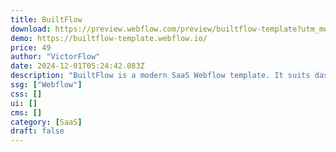 ```yaml
---
title: BuiltFlow
download: https://preview.webflow.com/preview/builtflow-template?utm_medium=preview_link&utm_source=dashboard&utm_content=builtflow-template&preview=aa7bf929de34714d0f1a74db479c358e&workflow=preview
demo: https://builtflow-template.webflow.io/
price: 49
author: "VictorFlow"
date: 2024-12-01T05:24:42.083Z
description: "BuiltFlow is a modern SaaS Webflow template. It suits dashboards, SaaS, marketing, startups, project management, software, digital business, mobile apps, agencies, SEO, marketing, tech solutions, product development & services, and analysis websites."
ssg: ["Webflow"]
css: []
ui: []
cms: []
category: [SaaS]
draft: false
---
```

